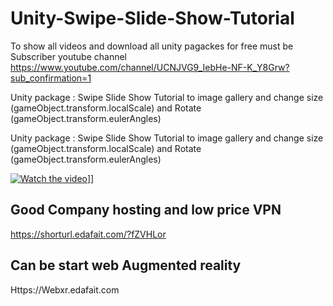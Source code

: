 # Unity-Swipe-Slide-Show-Tutorial

To show all videos and download  all unity pagackes for free must be Subscriber youtube channel 
https://www.youtube.com/channel/UCNJVG9_IebHe-NF-K_Y8Grw?sub_confirmation=1

Unity package  : Swipe Slide Show Tutorial to image gallery and change size (gameObject.transform.localScale) and  Rotate (gameObject.transform.eulerAngles)

Unity package : Swipe Slide Show Tutorial to image gallery and change size (gameObject.transform.localScale) and Rotate (gameObject.transform.eulerAngles)

[![Watch the video](https://img.youtube.com/vi/2oGGZl0h8co/0.jpg)](http://youtu.be/2oGGZl0h8co)]]

## Good Company hosting and low price VPN 
https://shorturl.edafait.com/?fZVHLor

## Can be start web Augmented reality

Https://Webxr.edafait.com

